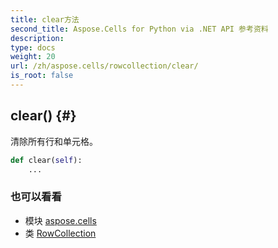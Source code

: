 ```yaml
---
title: clear方法
second_title: Aspose.Cells for Python via .NET API 参考资料
description:
type: docs
weight: 20
url: /zh/aspose.cells/rowcollection/clear/
is_root: false
---
```

##  clear() {#}
清除所有行和单元格。



```python
def clear(self):
    ...
```





### 也可以看看
* 模块 [aspose.cells](../../)
* 类 [RowCollection](/cells/python-net/zh/aspose.cells/rowcollection)
